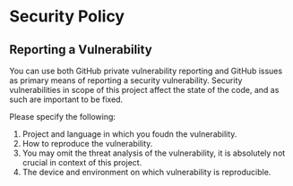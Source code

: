 # Security Policy

## Reporting a Vulnerability

You can use both GitHub private vulnerability reporting and GitHub issues as primary means of reporting a security vulnerability.
Security vulnerabilities in scope of this project affect the state of the code, and as such are important to be fixed.

Please specify the following:
1. Project and language in which you foudn the vulnerability.
2. How to reproduce the vulnerability.
3. You may omit the threat analysis of the vulnerability, it is absolutely not crucial in context of this project.
4. The device and environment on which vulnerability is reproducible.
